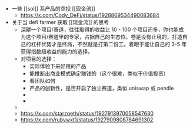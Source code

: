 - 一些 [[sol]] 系产品的空投 [[现金流]]
	- https://x.com/Cody_DeFi/status/1928869534490083684
- 关于当 defi farmer 获取 [[现金流]] 的思考
	- 深耕一个项目/赛道，往往取得的收益比 10 - 100 个项目还多，你也能成为这个项目/赛道里的专家，占据自己的生态位。卷是没有止境的，打造自己的杠杆优势才是终局，不然就是打第二份工。着眼于能让自己的 3-5 年获得指数级收益的能力的选择。
	- 对项目的选择：
		- 实际体验下来好用的产品
		- 能推断出商业模式确定赚钱的（这个很难，类似于价值投资）
		- 看团队如何
		- 产品的创新性，是否开启了独立赛道，类似 uniswap 或 pendle
		-
		-
	-
	- https://x.com/starzqeth/status/1927913970058547630
	- https://x.com/rubywxt1/status/1927909808784691302
